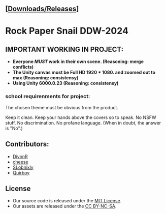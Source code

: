 ## [[Downloads/Releases](https://github.com/DeanLemans/DDW-2024/releases)]
# Rock Paper Snail DDW-2024  

## IMPORTANT WORKING IN PROJECT:
- **Everyone *MUST* work in their own scene. (Reasoning: merge conflicts)**
- **The Unity canvas must be Full HD 1920 * 1080. and zoomed out to max (Reasoning: consistensy)**
- **Using Unity 6000.0.23 (Reasoning: consistensy)**

### school requirenments for project: 

The chosen theme must be obvious from the product. 

Keep it clean. Keep your hands above the covers so to speak. 
No NSFW stuff. No discrimination. No profane language. 
(When in doubt, the answer is "No".)


## Contributors:
- [DiyonR](https://github.com/DiyonR)
- [cheese](https://github.com/DeanLemans)
- [SLobnixly](https://github.com/SLobnixly)
- [Quirboy](https://github.com/Quirboy)


## License

- Our source code is released under the [MIT License](https://opensource.org/license/mit).
- Our assets are released under the [CC BY-NC-SA](https://creativecommons.org/licenses/by-nc-sa/4.0/).
